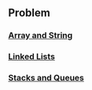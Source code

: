 ## Problem 

### [Array and String](./array-and-string.md)

### [Linked Lists](./linked-lists.md)

### [Stacks and Queues](./stack-and-queues.md)

